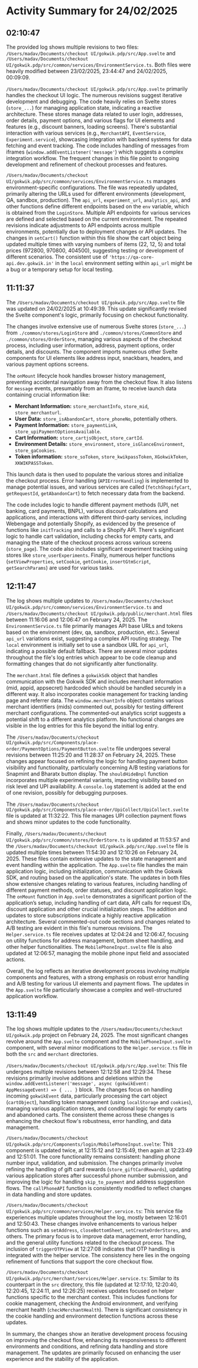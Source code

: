 # Activity Summary for 24/02/2025

## 02:10:47
The provided log shows multiple revisions to two files: `/Users/madav/Documents/checkout UI/gokwik.pdp/src/App.svelte` and `/Users/madav/Documents/checkout UI/gokwik.pdp/src/common/services/EnvironmentService.ts`.  Both files were heavily modified between 23/02/2025, 23:44:47 and 24/02/2025, 00:09:09.

`/Users/madav/Documents/checkout UI/gokwik.pdp/src/App.svelte` primarily handles the checkout UI logic.  The numerous revisions suggest iterative development and debugging. The code heavily relies on Svelte stores (`store_...`) for managing application state, indicating a reactive architecture.  These stores manage data related to user login, addresses, order details, payment options, and various flags for UI elements and features (e.g., discount banners, loading screens). There's substantial interaction with various services (e.g., `MerchantAPI`, `EventService`, `Experiment.service`), showcasing integration with backend systems for data fetching and event tracking. The code includes handling of messages from iframes (`window.addEventListener('message'`) which suggests a complex integration workflow.  The frequent changes in this file point to ongoing development and refinement of checkout processes and features.

`/Users/madav/Documents/checkout UI/gokwik.pdp/src/common/services/EnvironmentService.ts` manages environment-specific configurations.  The file was repeatedly updated,  primarily altering the URLs used for different environments (development, QA, sandbox, production).  The `api_url`, `experiment_url`, `analytics_api`, and other functions define different endpoints based on the `env` variable, which is obtained from the `LoginStore`. Multiple API endpoints for various services are defined and selected based on the current environment.  The repeated revisions indicate adjustments to API endpoints across multiple environments, potentially due to deployment changes or API updates. The changes in `setCart()` function within this file show the cart object being updated multiple times with varying numbers of items (22, 12, 5) and total prices (972800, 970800, 404500), suggesting testing or development of different scenarios. The consistent use of `'https://qa-core-api.dev.gokwik.in'` in the `local` environment setting within `api_url` might be a bug or a temporary setup for local testing.


## 11:11:37
The `/Users/madav/Documents/checkout UI/gokwik.pdp/src/App.svelte` file was updated on 24/02/2025 at 10:49:39.  This update significantly revised the Svelte component's logic, primarily focusing on checkout functionality.

The changes involve extensive use of numerous Svelte stores (`store_...`) from `./common/stores/LoginStore` and `./common/stores/CommonStore` and `./common/stores/OrderStore`, managing various aspects of the checkout process, including user information, address, payment options, order details, and discounts.  The component imports numerous other Svelte components for UI elements like address input, snackbars, headers, and various payment options screens.


The `onMount` lifecycle hook handles browser history management, preventing accidental navigation away from the checkout flow.  It also listens for `message` events, presumably from an iframe, to receive launch data containing crucial information like:

* **Merchant Information:**  `store_merchantInfo`, `store_mid`, `store_merchanturl`.
* **User Data:**  `store_isAbandonCart`, `store_phoneNo`, potentially others.
* **Payment Information:** `store_paymentLink`, `store_upiPaymentOptionsAvailable`.
* **Cart Information:** `store_cartjsObject`, `store_cartId`.
* **Environment Details:** `store_environment`, `store_isGlanceEnvironment`, `store_gaCookies`.
* **Token information:** `store_soToken`, `store_kwikpassToken`, `XGokwikToken`, `XKWIKPASSToken`.

This launch data is then used to populate the various stores and initialize the checkout process.  Error handling (`APIErrorHandling`) is implemented to manage potential issues, and various services are called (`fetchShopifyCart`, `getRequestId`, `getAbandonCart`) to fetch necessary data from the backend.

The code includes logic to handle different payment methods (UPI, net banking, card payments, BNPL), various discount calculations and applications, and interactions with different third-party services, including Webengage and potentially Shopify, as evidenced by the presence of functions like `initTracking` and calls to a Shopify API.  There's significant logic to handle cart validation, including checks for empty carts,  and managing the state of the checkout process across various screens (`store_page`).  The code also includes significant experiment tracking using stores like `store_userExperiments`.  Finally, numerous helper functions (`setViewProperties`, `setCookie`, `getCookie`, `insertGtmScript`, `getSearchParams`) are used for various tasks.


## 12:11:47
The log shows multiple updates to `/Users/madav/Documents/checkout UI/gokwik.pdp/src/common/services/EnvironmentService.ts` and `/Users/madav/Documents/checkout UI/gokwik.pdp/public/merchant.html` files between 11:16:06 and 12:06:47 on February 24, 2025.  The `EnvironmentService.ts` file primarily manages API base URLs and tokens based on the environment (dev, qa, sandbox, production, etc.).  Several `api_url` variations exist, suggesting a complex API routing strategy. The `local` environment is initially set to use a sandbox URL for `api_url`, indicating a possible default fallback.  There are several minor updates throughout the file's log entries which appear to be code cleanup and formatting changes that do not significantly alter functionality.

The `merchant.html` file defines a `gokwikSdk` object that handles communication with the Gokwik SDK and includes merchant information (mid, appid, appsecret) hardcoded which should be handled securely in a different way.  It also incorporates cookie management for tracking landing page and referrer data.  The `window.merchantInfo` object contains various merchant identifiers (mids) commented out, possibly for testing different merchant configurations.  The commented-out analytics script suggests a potential shift to a different analytics platform.  No functional changes are visible in the log entries for this file beyond the initial log entry.

The `/Users/madav/Documents/checkout UI/gokwik.pdp/src/Components/place-order/PaymentOptions/PaymentButton.svelte` file undergoes several revisions between 11:25:20 and 11:28:37 on February 24, 2025.  These changes appear focused on refining the logic for handling payment button visibility and functionality, particularly concerning A/B testing variations for Snapmint and Bharatx button display.  The `shouldHideBnpl` function incorporates multiple experimental variants, impacting visibility based on risk level and UPI availability. A `console.log` statement is added at the end of one revision, possibly for debugging purposes.

The `/Users/madav/Documents/checkout UI/gokwik.pdp/src/Components/place-order/UpiCollect/UpiCollect.svelte` file is updated at 11:32:22. This file manages UPI collection payment flows and shows minor updates to the code functionality.

Finally, `/Users/madav/Documents/checkout UI/gokwik.pdp/src/common/stores/OrderStore.ts` is updated at 11:53:57 and the `/Users/madav/Documents/checkout UI/gokwik.pdp/src/App.svelte` file is updated multiple times between 11:54:30 and 12:10:26 on February 24, 2025. These files contain extensive updates to the state management and event handling within the application. The `App.svelte` file handles the main application logic, including initialization, communication with the Gokwik SDK, and routing based on the application's state.  The updates in both files show extensive changes relating to various features,  including handling of different payment methods, order statuses, and discount application logic.  The `onMount` function in `App.svelte` demonstrates a significant portion of the application’s setup, including handling of cart data, API calls for request IDs, discount application and other crucial initialization steps.  The addition and updates to store subscriptions indicate a highly reactive application architecture.  Several commented-out code sections and changes related to A/B testing are evident in this file's numerous revisions. The `Helper.service.ts` file receives updates at 12:04:24 and 12:06:47, focusing on utility functions for address management, bottom sheet handling, and other helper functionalities.  The `MobilePhoneInput.svelte` file is also updated at 12:06:57, managing the mobile phone input field and associated actions.


Overall, the log reflects an iterative development process involving multiple components and features, with a strong emphasis on robust error handling and A/B testing for various UI elements and payment flows.  The updates in the `App.svelte` file particularly showcase a complex and well-structured application workflow.


## 13:11:49
The log shows multiple updates to the `/Users/madav/Documents/checkout UI/gokwik.pdp` project on February 24, 2025.  The most significant changes revolve around the `App.svelte` component and the `MobilePhoneInput.svelte` component, with several minor modifications to the `Helper.service.ts` file in both the `src` and `merchant` directories.


`/Users/madav/Documents/checkout UI/gokwik.pdp/src/App.svelte`: This file undergoes multiple revisions between 12:12:58 and 12:29:34.  These revisions primarily involve additions and deletions within the `window.addEventListener('message', async (gokwikEvent: AppMessageEvent) => { ... }` block.  The changes focus on handling incoming `gokwikEvent` data, particularly processing the cart object (`cartObject`), handling token management (using `localStorage` and `cookies`), managing various application stores, and conditional logic for empty carts and abandoned carts.  The consistent theme across these changes is enhancing the checkout flow's robustness, error handling, and data management.


`/Users/madav/Documents/checkout UI/gokwik.pdp/src/Components/login/MobilePhoneInput.svelte`:  This component is updated twice, at 12:15:12 and 12:15:49, then again at 12:23:49 and 12:51:01. The core functionality remains consistent: handling phone number input, validation, and submission.  The changes primarily involve refining the handling of gift card rewards (`store_giftCardRewards`), updating various application stores after successful phone number submission, and improving the logic for handling `skip_to_payment` and address suggestion flows.  The `callPhoneAPI` function is consistently modified to reflect changes in data handling and store updates.


`/Users/madav/Documents/checkout UI/gokwik.pdp/src/common/services/Helper.service.ts`: This service file experiences multiple updates throughout the log, mostly between 12:16:01 and 12:50:43. These changes involve enhancements to various helper functions such as `setAddress`, `closeBottomSheet`, `setCreateOrderStores`, and others. The primary focus is to improve data management, error handling, and the general utility functions related to the checkout process. The inclusion of `triggerOTPView` at 12:27:08 indicates that OTP handling is integrated with the helper service.  The consistency here lies in the ongoing refinement of functions that support the core checkout flow.


`/Users/madav/Documents/checkout UI/gokwik.pdp/src/merchant/services/Helper.service.ts`:  Similar to its counterpart in the `src` directory, this file (updated at 12:17:10, 12:20:40, 12:20:45, 12:24:11, and 12:26:25) receives updates focused on helper functions specific to the merchant context. This includes functions for cookie management, checking the Android environment, and verifying merchant health (`checkMerchantHealth`). There is significant consistency in the cookie handling and environment detection functions across these updates.

In summary, the changes show an iterative development process focusing on improving the checkout flow, enhancing its responsiveness to different environments and conditions, and refining data handling and store management. The updates are primarily focused on enhancing the user experience and the stability of the application.
